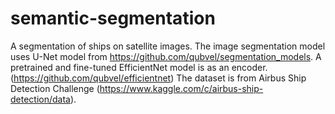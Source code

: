 # semantic-segmentation
A segmentation of ships on satellite images. 
The image segmentation model uses U-Net model from https://github.com/qubvel/segmentation_models. 
A pretrained and fine-tuned EfficientNet model is as an encoder.(https://github.com/qubvel/efficientnet)
The dataset is from Airbus Ship Detection Challenge (https://www.kaggle.com/c/airbus-ship-detection/data). 